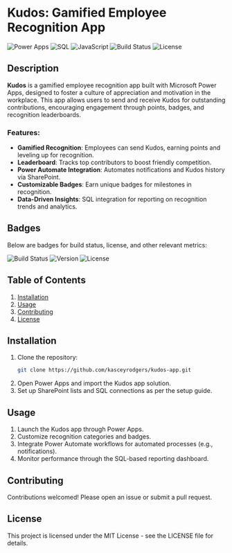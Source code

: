 # Kudos: Gamified Employee Recognition App

![Power Apps](https://img.shields.io/badge/Microsoft-Power_Apps-742774?logo=Power%20Apps&logoColor=white&style=for-the-badge)
![SQL](https://img.shields.io/badge/SQL-MySQL-4479A1?logo=MySQL&logoColor=white&style=for-the-badge)
![JavaScript](https://img.shields.io/badge/JavaScript-ES6-F7DF1E?logo=JavaScript&logoColor=black&style=for-the-badge)
![Build Status](https://img.shields.io/badge/build-passing-brightgreen?style=for-the-badge)
![License](https://img.shields.io/badge/license-MIT-green?style=for-the-badge)

## Description
**Kudos** is a gamified employee recognition app built with Microsoft Power Apps, designed to foster a culture of appreciation and motivation in the workplace. This app allows users to send and receive Kudos for outstanding contributions, encouraging engagement through points, badges, and recognition leaderboards.

### Features:
- **Gamified Recognition**: Employees can send Kudos, earning points and leveling up for recognition.
- **Leaderboard**: Tracks top contributors to boost friendly competition.
- **Power Automate Integration**: Automates notifications and Kudos history via SharePoint.
- **Customizable Badges**: Earn unique badges for milestones in recognition.
- **Data-Driven Insights**: SQL integration for reporting on recognition trends and analytics.

## Badges
Below are badges for build status, license, and other relevant metrics:

![Build Status](https://img.shields.io/badge/build-passing-brightgreen?style=for-the-badge)
![Version](https://img.shields.io/badge/version-1.0-blue?style=for-the-badge)
![License](https://img.shields.io/badge/license-MIT-green?style=for-the-badge)

## Table of Contents
1. [Installation](#installation)
2. [Usage](#usage)
3. [Contributing](#contributing)
4. [License](#license)

## Installation
1. Clone the repository:  
   ```bash
   git clone https://github.com/kasceyrodgers/kudos-app.git

2. Open Power Apps and import the Kudos app solution.
3. Set up SharePoint lists and SQL connections as per the setup guide.

## Usage
1. Launch the Kudos app through Power Apps.
2. Customize recognition categories and badges.
3. Integrate Power Automate workflows for automated processes (e.g., notifications).
4. Monitor performance through the SQL-based reporting dashboard.

## Contributing
Contributions welcomed! Please open an issue or submit a pull request.

## License
This project is licensed under the MIT License - see the LICENSE file for details.
